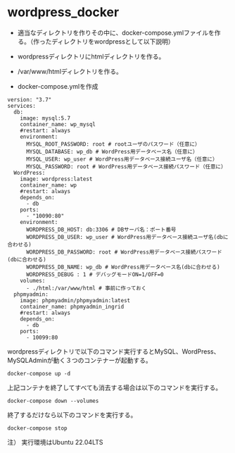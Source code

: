 # wordpress_docker


- 適当なディレクトリを作りその中に、docker-compose.ymlファイルを作る。（作ったディレクトリをwordpressとして以下説明）

- wordpressディレクトリにhtmlディレクトリを作る。

- /var/www/htmlディレクトリを作る。

- docker-compose.ymlを作成

```
version: "3.7"
services:
  db:
    image: mysql:5.7
    container_name: wp_mysql
    #restart: always
    environment:
      MYSQL_ROOT_PASSWORD: root # rootユーザのパスワード（任意に）
      MYSQL_DATABASE: wp_db # WordPress用データベース名（任意に）
      MYSQL_USER: wp_user # WordPress用データベース接続ユーザ名（任意に）
      MYSQL_PASSWORD: root # WordPress用データベース接続パスワード（任意に）
  WordPress:
    image: wordpress:latest
    container_name: wp
    #restart: always
    depends_on:
      - db
    ports:
      - "10090:80"
    environment:
      WORDPRESS_DB_HOST: db:3306 # DBサーバ名：ポート番号
      WORDPRESS_DB_USER: wp_user # WordPress用データベース接続ユーザ名(dbに合わせる)
      WORDPRESS_DB_PASSWORD: root # WordPress用データベース接続パスワード(dbに合わせる)
      WORDPRESS_DB_NAME: wp_db # WordPress用データベース名(dbに合わせる)
      WORDPRESS_DEBUG : 1 # デバッグモードON=1/OFF=0
    volumes:
      - ./html:/var/www/html # 事前に作っておく
  phpmyadmin:
    image: phpmyadmin/phpmyadmin:latest
    container_name: phpmyadmin_ingrid
    #restart: always
    depends_on:
      - db
    ports:
      - 10099:80
```

wordpressディレクトリで以下のコマンド実行するとMySQL、WordPress、MySQLAdminが動く３つのコンテナーが起動する。

```
docker-compose up -d
```

上記コンテナを終了してすべても消去する場合は以下のコマンドを実行する。

```
docker-compose down --volumes
```

終了するだけなら以下のコマンドを実行する。

```
docker-compose stop
```

注） 実行環境はUbuntu 22.04LTS